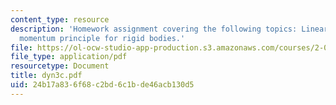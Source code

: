 ```yaml
---
content_type: resource
description: 'Homework assignment covering the following topics: Linear and angular
  momentum principle for rigid bodies.'
file: https://ol-ocw-studio-app-production.s3.amazonaws.com/courses/2-032-dynamics-fall-2004/24b17a836f68c2bd6c1bde46acb130d5_dyn3c.pdf
file_type: application/pdf
resourcetype: Document
title: dyn3c.pdf
uid: 24b17a83-6f68-c2bd-6c1b-de46acb130d5
---
```

